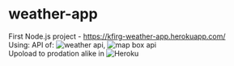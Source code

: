 # weather-app
First Node.js project - https://kfirg-weather-app.herokuapp.com/ <br/>
Using: API of: ![weather api](https://www.weatherapi.com/), ![map box api](https://www.mapbox.com/) <br/>
Upoload to prodation alike in ![Heroku](https://www.google.com/search?client=firefox-b-d&q=Heroku) <br/>
